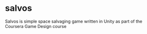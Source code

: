 # salvos
Salvos is simple space salvaging game written in Unity as part of the Coursera Game Design course
